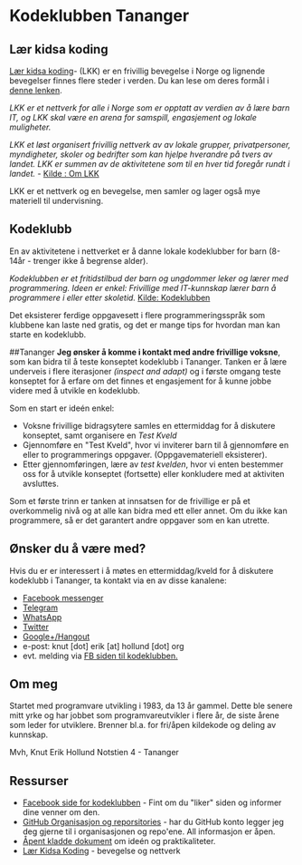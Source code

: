 # Kodeklubben Tananger

## Lær kidsa koding
[Lær kidsa koding](http://kidsakoder.no)- (LKK) er en frivillig bevegelse i Norge og lignende bevegelser finnes flere steder i verden. Du kan lese om deres formål i [denne lenken](http://kidsakoder.no/om-lkk/).

_LKK er et nettverk for alle i Norge som er opptatt av verdien av å lære barn IT, og LKK skal være en arena for samspill, engasjement og lokale muligheter._ 

_LKK et løst organisert frivillig nettverk av av lokale grupper, privatpersoner, myndigheter, skoler og bedrifter som kan hjelpe hverandre på tvers av landet. LKK er summen av de aktivitetene som til en hver tid foregår rundt i landet._  - [Kilde : Om LKK](http://kidsakoder.no/om-lkk/)

LKK er et nettverk og en bevegelse, men samler og lager også mye materiell til undervisning.


## Kodeklubb
En av aktivitetene i nettverket er å danne lokale kodeklubber for barn (8-14år - trenger ikke å begrense alder). 

_Kodeklubben er et fritidstilbud der barn og ungdommer leker og lærer med programmering. Ideen er enkel: Frivillige med IT-kunnskap lærer barn å programmere i eller etter skoletid._ [Kilde: Kodeklubben](http://kidsakoder.no/kodeklubben/)

Det eksisterer ferdige oppgavesett i flere programmeringsspråk som klubbene kan laste ned gratis, og det er mange tips for hvordan man kan starte en kodeklubb.

##Tananger
**Jeg ønsker å komme i kontakt med andre frivillige voksne**,  som kan bidra til å teste konseptet kodeklubb i Tananger.  Tanken er å lære underveis i flere iterasjoner _(inspect and adapt)_ og i første omgang teste konseptet for å erfare om det finnes et engasjement for å kunne jobbe videre med å utvikle en kodeklubb.

Som en start er ideén enkel:

- Voksne frivillige bidragsytere samles en ettermiddag for å diskutere konseptet, samt organisere en  _Test Kveld_ 
- Gjennomføre en "Test Kveld", hvor vi inviterer barn til å gjennomføre en eller to programmerings oppgaver. (Oppgavemateriell eksisterer).
- Etter gjennomføringen, lære av _test kvelden_, hvor vi enten bestemmer oss for å utvikle konseptet (fortsette) eller konkludere med at aktiviten avsluttes.

Som et første trinn er tanken at innsatsen for de frivillige er på et overkommelig nivå og at alle kan bidra med ett eller annet. Om du ikke kan programmere, så er det garantert andre oppgaver som en kan utrette.

## Ønsker du å være med?
Hvis du er er interessert i å møtes en ettermiddag/kveld for å diskutere kodeklubb i Tananger, ta kontakt via en av disse kanalene:

- [Facebook messenger](https://www.facebook.com/knuterikhollund)
- [Telegram](https://telegram.org/)
- [WhatsApp](https://www.whatsapp.com/)
- [Twitter](https://twitter.com/knuthollund)
- [Google+/Hangout](https://plus.google.com/+knuterikhollund)
- e-post: knut [dot] erik [at] hollund [dot] org
- evt. melding via [FB siden til kodeklubben.](https://www.facebook.com/kodeklubbentananger/)

## Om meg
Startet med programvare utvikling i 1983, da 13 år gammel. Dette ble senere mitt yrke og har jobbet som programvareutvikler i flere år, de siste årene som leder for utviklere. Brenner bl.a. for fri/åpen kildekode og deling av kunnskap. 

Mvh,
Knut Erik Hollund
Notstien 4 - Tananger

## Ressurser
- [Facebook side for kodeklubben](https://www.facebook.com/kodeklubbentananger/) - Fint om du "liker" siden og informer dine venner om den.
- [GitHub Organisasjon og reporsitories](https://github.com/kodeklubbentananger) - har du GitHub konto legger jeg deg gjerne til i organisasjonen og repo'ene. All informasjon er åpen.
- [Åpent kladde dokument](https://drive.google.com/open?id=1iRhnaHnMT9hlEKxw_NfGoQMKwhWmiSJgGPDnmWSubtI) om ideén og praktikaliteter.
- [Lær Kidsa Koding](http://kidsakoder.no/) - bevegelse og nettverk